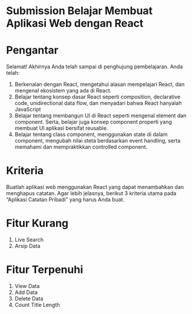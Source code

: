 # Submission Belajar Membuat Aplikasi Web dengan React

# Pengantar
Selamat! Akhirnya Anda telah sampai di penghujung pembelajaran. Anda telah:

1. Berkenalan dengan React, mengetahui alasan mempelajari React, dan mengenal ekosistem yang ada di React.
2. Belajar tentang konsep dasar React seperti composition, declarative code, unidirectional data flow, dan menyadari bahwa React hanyalah JavaScript
3. Belajar tentang membangun UI di React seperti mengenal element dan component. Serta, belajar juga konsep component properti yang membuat UI aplikasi bersifat reusable.
4. Belajar tentang class component, menggunakan state di dalam component, mengubah nilai steta berdasarkan event handling, serta memahami dan mempraktikkan controlled component.


# Kriteria
Buatlah aplikasi web menggunakan React yang dapat menambahkan dan menghapus catatan. Agar lebih jelasnya, berikut 3 kriteria utama pada “Aplikasi Catatan Pribadi” yang harus Anda buat.


# Fitur Kurang
1. Live Search
2. Arsip Data

# Fitur Terpenuhi
1. View Data
2. Add Data
3. Delete Data
4. Count Title Length
